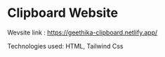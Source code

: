 # Clipboard Website 

Wevsite link : https://geethika-clipboard.netlify.app/

Technologies used: HTML, Tailwind Css

